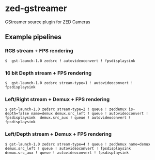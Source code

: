 # zed-gstreamer
GStreamer source plugin for ZED Cameras

## Example pipelines

### RGB stream + FPS rendering

`$  gst-launch-1.0 zedsrc ! autovideoconvert ! fpsdisplaysink`

### 16 bit Depth stream + FPS rendering

`$  gst-launch-1.0 zedsrc stream-type=1 ! autovideoconvert ! fpsdisplaysink`

### Left/Right stream + Demux + FPS rendering

`$ gst-launch-1.0 zedsrc stream-type=2 ! queue ! zeddemux is-depth=false name=demux demux.src_left ! queue ! autovideoconvert ! fpsdisplaysink  demux.src_aux ! queue ! autovideoconvert ! fpsdisplaysink`

### Left/Depth stream + Demux + FPS rendering

`$ gst-launch-1.0 zedsrc stream-type=4 ! queue ! zeddemux name=demux demux.src_left ! queue ! autovideoconvert ! fpsdisplaysink  demux.src_aux ! queue ! autovideoconvert ! fpsdisplaysink`

